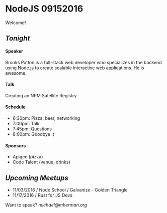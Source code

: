 # NodeJS 09152016

Welcome!

## _Tonight_

#### Speaker

Brooks Patton is a full-stack web developer who specializes in the backend using Node.js to create scalable interactive web applications. He is awesome.

#### Talk

Creating an NPM Satellite Registry

#### Schedule

- 6:30pm: Pizza, beer, networking  
- 7:00pm: Talk  
- 7:45pm: Questions
- 8:00pm: Goodbye :(

#### Sponsors

- Apigee (pizza)
- Code Talent (venue, drinks)

## _Upcoming Meetups_

- 11/03/2016 / Node School	/ Galvanize - Golden Triangle
- 11/17/2016 / Rust for JS Devs	

Want to speak? _michael@mherman.org_
